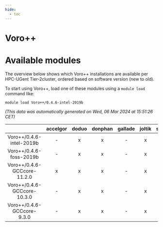 ```yaml
---
hide:
  - toc
---
```


Voro++
======

# Available modules


The overview below shows which Voro++ installations are available per HPC-UGent Tier-2cluster, ordered based on software version (new to old).

To start using Voro++, load one of these modules using a `module load` command like:

```shell
module load Voro++/0.4.6-intel-2019b
```

*(This data was automatically generated on Wed, 06 Mar 2024 at 15:51:26 CET)*  

| |accelgor|doduo|donphan|gallade|joltik|skitty|
| :---: | :---: | :---: | :---: | :---: | :---: | :---: |
|Voro++/0.4.6-intel-2019b|-|x|x|-|x|x|
|Voro++/0.4.6-foss-2019b|-|x|x|-|x|x|
|Voro++/0.4.6-GCCcore-11.2.0|x|x|x|-|x|x|
|Voro++/0.4.6-GCCcore-10.3.0|-|x|x|-|x|x|
|Voro++/0.4.6-GCCcore-9.3.0|-|x|x|-|x|x|
